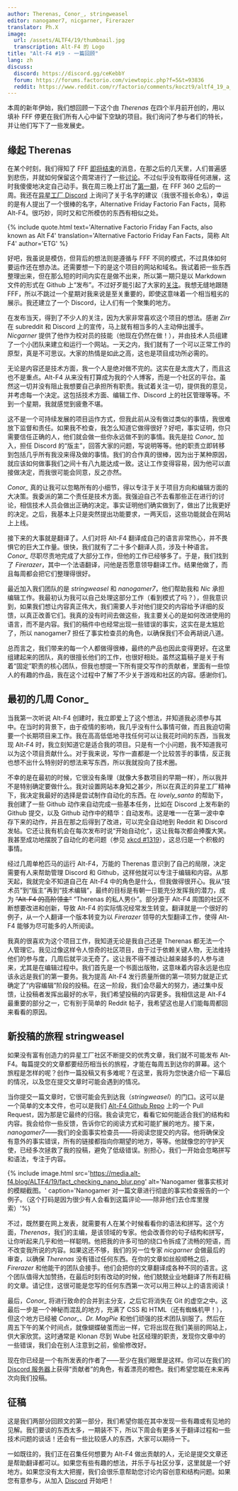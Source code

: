 ```yaml
---
author: Therenas, Conor_, stringweasel
editor: nanogamer7, nicgarner, Firerazer
translator: Ph.X
image:
  url: /assets/ALTF4/19/thumbnail.jpg
  transcription: Alt-F4 的 Logo
title: "Alt-F4 #19 - 一篇回顾"
lang: zh
discuss:
  discord: https://discord.gg/ceKebbY
  forum: https://forums.factorio.com/viewtopic.php?f=5&t=93836
  reddit: https://www.reddit.com/r/factorio/comments/koczt9/altf4_19_a_retrospective/
---
```


本周的新年伊始，我们想回顾一下这个由 *Therenas* 在四个半月前开创的，用以填补 FFF 停更在我们所有人心中留下空缺的项目。我们询问了参与者们的特长，并让他们写下了一些发展史。

## 缘起 <author>Therenas</author>

在某个时刻，我们得知了 FFF [即将结束](https://factorio.com/blog/post/fff-360)的消息，在那之后的几天里，人们普遍感到悲伤，并就如何保留这个周常进行了一些[讨论](https://www.reddit.com/r/factorio/comments/i9pxb3/communityfff/)。不过似乎没有取得任何进展，这时我傻傻地决定自己动手。我在周三晚上打出了[第一期](https://alt-f4.blog/zh/ALTF4-1/)，在 FFF 360 之后的一周。我还在[异星工厂 Discord](https://discord.com/channels/139677590393716737/603392474458882065/745706599871414434) 上询问了关于名字的建议（我很不擅长命名），幸运的是有人提出了一个很棒的名字，Alternative Friday Factorio Fan Facts，简称 Alt-F4。很巧妙，同时又和它所模仿的东西有相似之处。

{% include quote.html text='Alternative Factorio Friday Fan Facts, also known as Alt F4' translation='Alternative Factorio Friday Fan Facts，简称 Alt F4' author='ETG' %}

好吧，我虽说是模仿，但背后的想法则是遵循与 FFF 不同的模式，不过具体如何要运作还在想办法。还需要想一下的是这个项目的网站和域名。我试着把一些东西整理出来，但在那么短的时间内实在是做不出来，所以第一期只是以 Markdown 文件的形式在 Github 上“发布”。不过好歹能引起了大家的[关注](https://www.reddit.com/r/factorio/comments/iduyjn/altf4_1_we_need_you/)。我想无缝地跟随 FFF，所以不跳过一个星期对我来说是至关重要的，即使这意味着一个相当粗劣的展示。我还建立了一个 Discord，让人们有一个聚集的地方。

在发布当天，得到了不少人的关注，因为大家非常喜欢这个项目的想法。感谢 *Zirr* 在 subreddit 和 Discord 上的宣传，马上就有相当多的人主动伸出援手。*Nicgarner* 提供了他作为校对员的技能（他现在仍然在做！），并由技术人员组建了一个小团队来建立和运行一个网站。一天之内，我们就有了一个可以正常工作的原型，真是不可思议。大家的热情是如此之高，这也是项目成功所必需的。

无论是内容还是技术方面，我一个人是绝对做不完的。这实在是太庞大了，而且这也不是重点。Alt-F4 从来没有打算成为我的个人博客，而是一个社区的平台。虽然这一切并没有阻止我想要自己承担所有职责。我试着关注一切，提供我的意见，并考虑每一个决定。这包括技术方面、编辑工作、Discord 上的社区管理等等。不到一个星期，我就感觉到疲惫不堪。

这不是一个可持续发展的项目运作方式，但我此前从没有做过类似的事情，我很难放下监督和责任。如果我不检查，我怎么知道它做得很好？好吧，事实证明，你只需要信任正确的人，他们就会做一些你永远做不到的事情。我先是拉 *Conor_* 加入，担任 Discord 的“版主”，回答大家的问题，写说明等等。他的职责立即转移到包括几乎所有我没来得及做的事情。我们的合作真的很棒，因为出于某种原因，就应该如何做事我们之间十有八九能达成一致。这让工作变得容易，因为他可以直接做决定，而我很可能会同意，反之亦然。

*Conor_* 真的让我可以忽略所有的小细节，得以专注于关于项目方向和编辑方面的大决策。我委派的第二个责任是技术方面。我强迫自己不去看那些正在进行的讨论，相信技术人员会做出正确的决定。事实证明他们确实做到了，做出了比我更好的决定。之后，我基本上只是突然提出功能要求，一两天后，这些功能就会在网站上上线。

接下来的大事就是翻译了。人们对将 Alt-F4 翻译成自己的语言非常热心，并不畏惧它的巨大工作量。很快，我们就有了二十多个翻译人员，涉及十种语言。*Conor_* 尽职尽责地完成了大部分工作，但他的工作已经够多了。于是，我们找到了 *Firerazer*，其中一个法语翻译，问他是否愿意领导翻译工作。结果他做了，而且每周都会把它们整理得很好。

最近加入我们团队的是 *stringweasel* 和 *nanogamer7*，他们帮助我和 *Nic* 承担编辑工作。我最初认为我可以自己处理这部分工作（看到模式了吗？），但我意识到，如果我们想让内容真正伟大，我们需要人手对他们提交的内容给予详细的反馈，以真正改善它们。我真的没有时间去做这些，我主要关心的是如何改进使用的语言，而不是内容。我们的稿件中也经常出现一些错误的事实，这实在是太尴尬了，所以 nanogamer7 担任了事实检查员的角色，以确保我们不会再胡说八道。

总而言之，我们带来的每一个人都做得很棒，最终的产品也因此变得更好。在这里组建起来的团队，真的很擅长他们的工作，也很好相处。虽然这篇稿子是关于有着“固定”职责的核心团队，但我也想提一下所有提交写作的贡献者，里面有一些惊人的有趣的作品，我在这个过程中了解了不少关于游戏和社区的内容。感谢你们。

## 最初的几周 <author>Conor_</author>

当我第一次听说 Alt-F4 创建时，我立即爱上了这个想法，并知道我必须参与其中。在当时的背景下，由于疫情的影响，我几乎没有什么事情可做，而且我迫切需要一个长期项目来工作。我在高高低低地寻找任何可以让我花时间的东西，当我发现 Alt-F4 时，我立刻知道它是适合我的项目。只是有一个小问题，我不知道我可以为这个项目贡献什么。对于我来说，写作一直都是一个比较苦手的事情，反正我也想不出什么特别好的想法来写东西，所以我就投向了技术圈。

不幸的是在最初的时候，它很没有条理（就像大多数项目的早期一样），所以我并不是特别确定要做什么。我对设置网站本身知之甚少，所以在真正的异星工厂精神下，我决定我最好的选择是尝试制作自动化的东西。在 *lovely_santa* 的帮助下，我创建了一些 Github 动作来自动完成一些基本任务，比如在 Discord 上发布新的 Github 提交，以及 Github 动作中的精华：自动发布。这是唯一一在第一波中幸存下来的动作，并且在那之后得到了改进，可以完全自动地到 Reddit 和 Discord 发帖。它还让我有机会在每次发布时说“开始自动化”，这让我每次都会捧腹大笑。我甚至成功地摆脱了自动化的老问题（参见 [xkcd #1319](https://xkcd.com/1319/)），这总归是一个积极的事情。

经过几周单枪匹马的运行 Alt-F4，万能的 Therenas 意识到了自己的局限，决定需要有人来帮助管理 Discord 和 Github，这样他就可以专注于编辑和内容。从那天起，我就完全不知道自己在 Alt-F4 中的角色是什么，但我做得很开心。我从“技术员”到“版主”再到“技术编辑”，最终的目标是有朝一日能充分发挥我的潜力，成为 ~~“Alt-F4 的高阶领主”~~ “Therenas 的私人男仆”。部分源于 Alt-F4 周围的社区不断想要改进和创新，导致 Alt-F4 的实际情况经常发生转变。翻译就是一个很好的例子，从一个人翻译一个版本转变为以 *Firerazer* 领导的大型翻译工作，使得 Alt-F4 能够为尽可能多的人所阅读。

我真的很喜欢为这个项目工作，我知道无论是我自己还是 Therenas 都无法一个人管理它。我见过像这样令人惊奇的社区项目，由于过于依赖关键人物，无法维持他们的参与度，几周后就平淡无奇了。这让我不得不推动让越来越多的人参与进来，尤其是在编辑过程中。我们首先是一个书面出版物，这意味着内容永远是也应该永远是我们的第一要务。我为提高 Alt-F4 发行质量所做的第一项努力就是正式确定了“内容编辑”阶段的投稿。在这一阶段，我们会尽最大的努力，通过集中反馈，让投稿者发挥出最好的水平，我们希望投稿的内容更多。我相信这是 Alt-F4 最重要的部分之一，它有别于简单的 Reddit 帖子，我希望这也是人们能每周都回来看看的原因。

## 新投稿的旅程 <author>stringweasel</author>

如果没有富有创造力的异星工厂社区不断提交的优秀文章，我们就不可能发布 Alt-F4。每篇提交的文章都要经历相当长的旅程，才能在每周五到达你的屏幕。这个旅程是怎样的呢？创作一篇投稿又有多难呢？在这里，我将为您快速介绍一下幕后的情况，以及您在提交文章时可能会遇到的情况。

当你提交一篇文章时，它很可能会先到达我（*stringweasel*）的门口。这可以是一个简单的文本文件，也可以是我们 [Alt-F4 Github Repo](https://github.com/AlternativeFFFF/Alt-F4) 上的一个 Pull Request，因为那是它最终的归宿。我会读完它，看看它如何能适合我们的结构和内容。我会给你一些反馈，告诉你它的阅读方式和可能扩展的地方。接下来，*nanogamer7*——我们的全面事实检查员——将阅读您提交的内容。他将确保没有意外的事实错误，所有的链接都指向你期望的地方，等等。他就像您的守护天使，已经多次拯救了我的投稿，避免了低级错误。别担心，我们一开始会忽略拼写和语法，专注于内容。

{% include image.html src='https://media.alt-f4.blog/ALTF4/19/fact_checking_nano_blur.png' alt='Nanogamer 做事实核对的模糊截图。' caption='Nanogamer 对一篇文章进行彻底的事实检查报告的一个例子。（这个打码是因为很少有人会看到这篇评论——除非他们去仓库里搜索）'%}

不过，既然要在网上发表，就需要有人在某个时候看看你的语法和拼写。这个方面，*Therenas*，我们的主编，是该领域的专家。他会改善你的句子结构和拼写，让你听起来几乎和他一样聪明。他把我的许多可怕的绕口令拆成了流畅的短语，而不改变我所说的内容。如果这还不够，我们的另一位专家 *nicgarner* 会做最后的审查，以确保 *Therenas* 没有错过任何东西。在你的文章如丝般顺畅之后，*Firerazer* 和他能干的团队会接手。他们会把你的文章翻译成各种不同的语言。这个团队值得大加赞扬，在最后时刻有改动的时候，他们兢兢业业地翻译了所有赶稿的文章。请记住，这很可能是您写的任何东西第一次可以用三种以上的语言阅读！

最后，*Conor_* 将进行致命的合并到主分支，之后它将消失在 Git 的虚空之中。这最后一步是一个神秘而混乱的地方，充满了 CSS 和 HTML（还有蜘蛛机甲！），但这个地方已经被 *Conor_*、*Dr. MagPie* 和他们顽强的技术团队驯服了。然后在周五下午的某个时间点，就像蝴蝶破茧而出一样，它将出现在我们美丽的网站上，供大家欣赏。这时通常是 Klonan 尽到 Wube 社区经理的职责，发现你文章中的一些错误，我们会在别人注意到之前，偷偷修改好。

现在你已经是一个有所发表的作者了——至少在我们眼里是这样。你可以在我们的 [Discord 服务器](https://discord.com/invite/ceKebbY)上获得“贡献者”的角色，有着漂亮的橙色。我们希望您能在未来再次向我们投稿。

## 征稿

这是我们两部分回顾文的第一部分，我们希望你能在其中发现一些有趣或有见地的见解。我们要谈的东西太多，一期装不下，所以下周会有更多关于翻译过程和一些技术问题的谈话！还会有一些比较感人的东西，大家可以期待一下。

一如既往的，我们正在召集任何想要为 Alt-F4 做出贡献的人，无论是提交文章还是帮助翻译都可以。如果您有些有趣的想法，并乐于与社区分享，这里就是一个好地方。如果您没有太大把握，我们会很乐意帮助您讨论内容创意和结构问题。如果您有意参与，从加入 [Discord](https://discord.gg/nxnCFkb) 开始吧！

